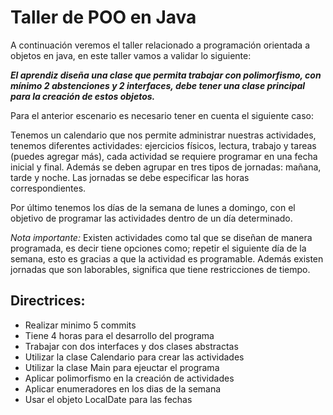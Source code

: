 # Taller de POO en Java

A continuación veremos el taller relacionado a programación orientada a objetos en java, en este taller vamos a validar lo siguiente:

***El aprendiz diseña una clase que permita trabajar con polimorfismo, con mínimo 2 abstenciones y 2 interfaces, debe tener una clase principal para la creación de estos objetos.***

Para el anterior escenario es necesario tener en cuenta el siguiente caso:

Tenemos un calendario que nos permite administrar nuestras actividades, tenemos diferentes actividades: ejercicios físicos, lectura, trabajo y tareas (puedes agregar más), cada actividad se requiere programar en una fecha inicial y final. Además se deben agrupar en tres tipos de jornadas: mañana, tarde y noche. Las jornadas se debe especificar las horas correspondientes.

Por último tenemos los días de la semana de lunes a domingo, con el objetivo de programar las actividades dentro de un día determinado. 


*Nota importante:*
Existen actividades como tal que se diseñan de manera programada, es decir tiene opciones como;  repetir el siguiente día de la semana, esto es gracias a que la actividad es programable. Además existen jornadas que son laborables, significa que tiene restricciones de tiempo. 

## Directrices: 
- Realizar minimo 5 commits
- Tiene 4 horas para el desarrollo del programa
- Trabajar con dos interfaces y dos clases abstractas 
- Utilizar la clase Calendario para crear las actividades
- Utilizar la clase Main para ejeuctar el programa
- Aplicar polimorfismo en la creación de actividades
- Aplicar enumeradores en los dias de la semana
- Usar el objeto LocalDate para las fechas 
